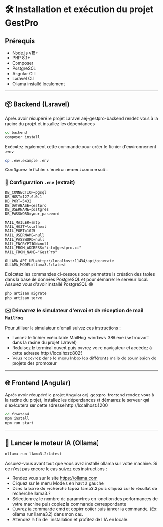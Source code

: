 # 🛠️ Installation et exécution du projet GestPro

## Prérequis

- Node.js v18+
- PHP 8.1+
- Composer
- PostgreSQL
- Angular CLI
- Laravel CLI
- Ollama installé localement

---

## 📦 Backend (Laravel)

Après avoir récupéré le projet Laravel aej-gestpro-backend rendez vous à la racine du projet et installez les dépendances
```bash
cd backend
composer install
```

Exécutez également cette commande pour créer le fichier d'environnement .env
```bash
cp .env.example .env
```
Configurez le fichier d'environnement comme suit :
### 📄 Configuration `.env` (extrait)
```
DB_CONNECTION=pgsql
DB_HOST=127.0.0.1
DB_PORT=5432
DB_DATABASE=gestpro
DB_USERNAME=postgres
DB_PASSWORD=your_password

MAIL_MAILER=smtp
MAIL_HOST=localhost
MAIL_PORT=1025
MAIL_USERNAME=null
MAIL_PASSWORD=null
MAIL_ENCRYPTION=null
MAIL_FROM_ADDRESS="info@gestpro.ci"
MAIL_FROM_NAME="GestPro"

OLLAMA_API_URL=http://localhost:11434/api/generate
OLLAMA_MODEL=llama3.2:latest
```

Exécutez les commandes ci-dessous pour permettre la création des tables dans la base de données PostgreSQL 
et pour démarrer le serveur local. Assurez vous d'avoir installé PostgreSQL 😂
```bash
php artisan migrate
php artisan serve
```

### ✉️ Démarrez le simulateur d'envoi et de réception de mail `MailHog`
Pour utiliser le simulateur d'email suivez ces instructions : 
- Lancez le fichier exécutable MailHog_windows_386.exe (se trouvant dans la racine du projet Laravel)
- Reduisez le terminal ouvert puis ouvrez votre navigateur et accédez à cette adresse http://localhost:8025
- Vous recevrez dans le menu Inbox les différents mails de soumission de projets des promoteur
---


## 🌐 Frontend (Angular)

Après avoir récupéré le projet Angular aej-gestpro-frontend rendez vous à la racine du projet, 
installez les dépendances et démarrez le serveur qui s'exécutera sur cette adresse http://localhost:4200
```bash
cd frontend
npm install
npm run start
```

---

## 🧠 Lancer le moteur IA (Ollama)

```bash
ollama run llama3.2:latest
```

Assurez-vous avant tout que vous avez installé ollama sur votre machine. Si ce n'est pas encore le cas suivez ces instructions : 
- Rendez vous sur le site https://ollama.com
- Cliquez sur le menu Models en haut à gauche
- Dans la barre de recherche tapez llama3.2 puis cliquez sur le résultat de recherche llama3.2
- Sélectionnez le nombre de paramètres en fonction des performances de votre machine puis copiez la commande correspondante
- Ouvrez la commande cmd et copier coller puis lancer la commande. (Ex: ollama run llama3.2) dans mon cas.
- Attendez la fin de l'installation et profitez de l'IA en locale.
